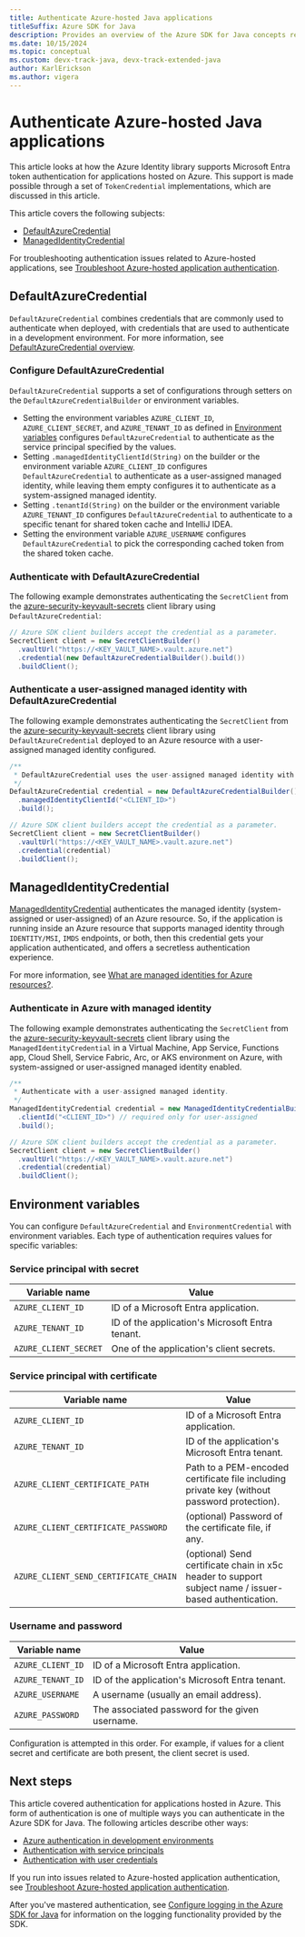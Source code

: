 ```yaml
---
title: Authenticate Azure-hosted Java applications
titleSuffix: Azure SDK for Java
description: Provides an overview of the Azure SDK for Java concepts related to authenticating applications hosted within Azure.
ms.date: 10/15/2024
ms.topic: conceptual
ms.custom: devx-track-java, devx-track-extended-java
author: KarlErickson
ms.author: vigera
---
```


# Authenticate Azure-hosted Java applications

This article looks at how the Azure Identity library supports Microsoft Entra token authentication for applications hosted on Azure. This support is made possible through a set of `TokenCredential` implementations, which are discussed in this article.

This article covers the following subjects:

* [DefaultAzureCredential](#defaultazurecredential)
* [ManagedIdentityCredential](#managedidentitycredential)

For troubleshooting authentication issues related to Azure-hosted applications, see [Troubleshoot Azure-hosted application authentication](../troubleshooting-authentication-azure-hosted.md).

## DefaultAzureCredential

`DefaultAzureCredential` combines credentials that are commonly used to authenticate when deployed, with credentials that are used to authenticate in a development environment. For more information, see [DefaultAzureCredential overview](credential-chains.md#defaultazurecredential-overview).

### Configure DefaultAzureCredential

`DefaultAzureCredential` supports a set of configurations through setters on the `DefaultAzureCredentialBuilder` or environment variables.

* Setting the environment variables `AZURE_CLIENT_ID`, `AZURE_CLIENT_SECRET`, and `AZURE_TENANT_ID` as defined in [Environment variables](#environment-variables) configures `DefaultAzureCredential` to authenticate as the service principal specified by the values.
* Setting `.managedIdentityClientId(String)` on the builder or the environment variable `AZURE_CLIENT_ID` configures `DefaultAzureCredential` to authenticate as a user-assigned managed identity, while leaving them empty configures it to authenticate as a system-assigned managed identity.
* Setting `.tenantId(String)` on the builder or the environment variable `AZURE_TENANT_ID` configures `DefaultAzureCredential` to authenticate to a specific tenant for shared token cache and IntelliJ IDEA.
* Setting the environment variable `AZURE_USERNAME` configures `DefaultAzureCredential` to pick the corresponding cached token from the shared token cache.

### Authenticate with DefaultAzureCredential

The following example demonstrates authenticating the `SecretClient` from the [azure-security-keyvault-secrets][secrets_client_library] client library using `DefaultAzureCredential`:

```java
// Azure SDK client builders accept the credential as a parameter.
SecretClient client = new SecretClientBuilder()
  .vaultUrl("https://<KEY_VAULT_NAME>.vault.azure.net")
  .credential(new DefaultAzureCredentialBuilder().build())
  .buildClient();
```

### Authenticate a user-assigned managed identity with DefaultAzureCredential

The following example demonstrates authenticating the `SecretClient` from the [azure-security-keyvault-secrets][secrets_client_library] client library using `DefaultAzureCredential` deployed to an Azure resource with a user-assigned managed identity configured.

```java
/**
 * DefaultAzureCredential uses the user-assigned managed identity with the specified client ID.
 */
DefaultAzureCredential credential = new DefaultAzureCredentialBuilder()
  .managedIdentityClientId("<CLIENT_ID>")
  .build();

// Azure SDK client builders accept the credential as a parameter.
SecretClient client = new SecretClientBuilder()
  .vaultUrl("https://<KEY_VAULT_NAME>.vault.azure.net")
  .credential(credential)
  .buildClient();
```

## ManagedIdentityCredential

[ManagedIdentityCredential](/java/api/com.azure.identity.managedidentitycredential?view=azure-java-stable&preserve-view=true) authenticates the managed identity (system-assigned or user-assigned) of an Azure resource. So, if the application is running inside an Azure resource that supports managed identity through `IDENTITY/MSI`, `IMDS` endpoints, or both, then this credential gets your application authenticated, and offers a secretless authentication experience.

For more information, see [What are managed identities for Azure resources?](/entra/identity/managed-identities-azure-resources/overview).

### Authenticate in Azure with managed identity

The following example demonstrates authenticating the `SecretClient` from the [azure-security-keyvault-secrets][secrets_client_library] client library using the `ManagedIdentityCredential` in a Virtual Machine, App Service, Functions app, Cloud Shell, Service Fabric, Arc, or AKS environment on Azure, with system-assigned or user-assigned managed identity enabled.

```java
/**
 * Authenticate with a user-assigned managed identity.
 */
ManagedIdentityCredential credential = new ManagedIdentityCredentialBuilder()
  .clientId("<CLIENT_ID>") // required only for user-assigned
  .build();

// Azure SDK client builders accept the credential as a parameter.
SecretClient client = new SecretClientBuilder()
  .vaultUrl("https://<KEY_VAULT_NAME>.vault.azure.net")
  .credential(credential)
  .buildClient();
```

## Environment variables

You can configure `DefaultAzureCredential` and `EnvironmentCredential` with environment variables. Each type of authentication requires values for specific variables:

### Service principal with secret

| Variable name         | Value                                           |
|-----------------------|-------------------------------------------------|
| `AZURE_CLIENT_ID`     | ID of a Microsoft Entra application.            |
| `AZURE_TENANT_ID`     | ID of the application's Microsoft Entra tenant. |
| `AZURE_CLIENT_SECRET` | One of the application's client secrets.        |

### Service principal with certificate

| Variable name                   | Value                                                                                       |
|---------------------------------|---------------------------------------------------------------------------------------------|
| `AZURE_CLIENT_ID`               | ID of a Microsoft Entra application.                                                        |
| `AZURE_TENANT_ID`               | ID of the application's Microsoft Entra tenant.                                             |
| `AZURE_CLIENT_CERTIFICATE_PATH` | Path to a PEM-encoded certificate file including private key (without password protection). |
| `AZURE_CLIENT_CERTIFICATE_PASSWORD` | (optional) Password of the certificate file, if any. |
| `AZURE_CLIENT_SEND_CERTIFICATE_CHAIN` | (optional) Send certificate chain in x5c header to support subject name / issuer-based authentication. |

### Username and password

| Variable name     | Value                                           |
|-------------------|-------------------------------------------------|
| `AZURE_CLIENT_ID` | ID of a Microsoft Entra application.            |
| `AZURE_TENANT_ID` | ID of the application's Microsoft Entra tenant. |
| `AZURE_USERNAME`  | A username (usually an email address).          |
| `AZURE_PASSWORD`  | The associated password for the given username. |

Configuration is attempted in this order. For example, if values for a client secret and certificate are both present, the client secret is used.

## Next steps

This article covered authentication for applications hosted in Azure. This form of authentication is one of multiple ways you can authenticate in the Azure SDK for Java. The following articles describe other ways:

* [Azure authentication in development environments](dev-env.md)
* [Authentication with service principals](service-principal.md)
* [Authentication with user credentials](user.md)

If you run into issues related to Azure-hosted application authentication, see [Troubleshoot Azure-hosted application authentication](../troubleshooting-authentication-azure-hosted.md).

After you've mastered authentication, see [Configure logging in the Azure SDK for Java](../logging-overview.md) for information on the logging functionality provided by the SDK.

<!-- LINKS -->
[secrets_client_library]: https://github.com/Azure/azure-sdk-for-java/tree/master/sdk/keyvault/azure-security-keyvault-secrets
